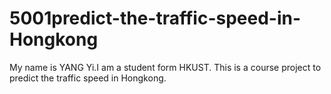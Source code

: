 # 5001predict-the-traffic-speed-in-Hongkong
My name is YANG Yi.I am a student form HKUST.
This is a course project to predict the traffic speed in Hongkong.
